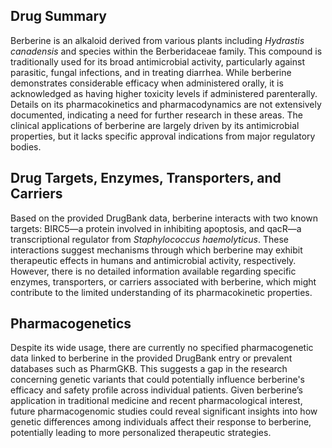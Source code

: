 ## Drug Summary
Berberine is an alkaloid derived from various plants including *Hydrastis canadensis* and species within the Berberidaceae family. This compound is traditionally used for its broad antimicrobial activity, particularly against parasitic, fungal infections, and in treating diarrhea. While berberine demonstrates considerable efficacy when administered orally, it is acknowledged as having higher toxicity levels if administered parenterally. Details on its pharmacokinetics and pharmacodynamics are not extensively documented, indicating a need for further research in these areas. The clinical applications of berberine are largely driven by its antimicrobial properties, but it lacks specific approval indications from major regulatory bodies.

## Drug Targets, Enzymes, Transporters, and Carriers
Based on the provided DrugBank data, berberine interacts with two known targets: BIRC5—a protein involved in inhibiting apoptosis, and qacR—a transcriptional regulator from *Staphylococcus haemolyticus*. These interactions suggest mechanisms through which berberine may exhibit therapeutic effects in humans and antimicrobial activity, respectively. However, there is no detailed information available regarding specific enzymes, transporters, or carriers associated with berberine, which might contribute to the limited understanding of its pharmacokinetic properties.

## Pharmacogenetics
Despite its wide usage, there are currently no specified pharmacogenetic data linked to berberine in the provided DrugBank entry or prevalent databases such as PharmGKB. This suggests a gap in the research concerning genetic variants that could potentially influence berberine's efficacy and safety profile across individual patients. Given berberine’s application in traditional medicine and recent pharmacological interest, future pharmacogenomic studies could reveal significant insights into how genetic differences among individuals affect their response to berberine, potentially leading to more personalized therapeutic strategies.